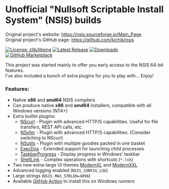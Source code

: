 # **Unofficial** "Nullsoft Scriptable Install System" (NSIS) builds

Original project's website: https://nsis.sourceforge.io/Main_Page<br>
Original project's GitHub page: https://github.com/kichik/nsis<br>

[![License: zlib/libpng](https://img.shields.io/badge/License-zlib%2Flibpng-blue.svg)](http://nsis.sourceforge.net/License)
[![Latest Release](https://img.shields.io/badge/dynamic/json.svg?label=Latest%20Release&url=https%3A%2F%2Fapi.github.com%2Frepos%2Fnegrutiu%2Fnsis%2Freleases%2Flatest&query=%24.name&colorB=orange)](../../releases/latest)
[![Downloads](https://img.shields.io/github/downloads/negrutiu/nsis/total.svg?label=Downloads&colorB=orange)](../../releases/latest)
[![GitHub Marketplace](https://img.shields.io/badge/Marketplace-GitHub%20Actions-blue?logo=github)](https://github.com/marketplace/actions/install-negrutiu-nsis)

This project was started mainly to offer you early access to the NSIS 64-bit features.<br>
I've also included a bunch of extra plugins for you to play with... Enjoy!

### Features:
* Native **x86** and **amd64** NSIS compilers
* Can produce native **x86** and **amd64** installers, compatible with all Windows versions (NT4+)
* Extra builtin plugins:
  * [NScurl](https://github.com/negrutiu/nsis-nscurl) - Plugin with advanced HTTP/S capabilities. Useful for file transfers, REST API calls, etc.
  * [NSxfer](https://github.com/negrutiu/nsis-nsxfer) - Plugin with advanced HTTP/S capabilities. (Consider switching to NScurl)
  * [NSutils](https://github.com/negrutiu/nsis-nsutils) - Plugin with multiple goodies packed in one basket
  * [ExecDos](https://github.com/negrutiu/nsis-execdos) - Extended support for launching child processes
  * [TaskbarProgress](https://github.com/negrutiu/nsis-taskbarprogress) - Display progress in Windows' taskbar
  * [ShellLink](https://github.com/negrutiu/nsis-shelllink) - Complex operations with shortcuts (`*.lnk`)
* Two new extra-large UI themes [ModernXL](https://github.com/negrutiu/nsis/wiki/ModernXL/) and [ModernXXL](https://github.com/negrutiu/nsis/wiki/ModernXL/)
* Advanced logging enabled (`NSIS_CONFIG_LOG`)
* Large strings (`NSIS_MAX_STRLEN=4096`)
* Available [GitHub Action](https://github.com/marketplace/actions/install-negrutiu-nsis) to install this on Windows runners